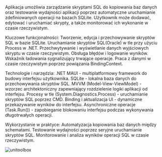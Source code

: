Aplikacja umożliwia zarządzanie skryptami SQL do kopiowania baz danych oraz testowanie wydajności aplikacji poprzez automatyczne uruchamianie zdefiniowanych operacji na bazach SQLite. Użytkownik może dodawać, edytować i uruchamiać skrypty, a także monitorować ich wykonanie w czasie rzeczywistym. 

Kluczowe funkcjonalności:
Tworzenie, edycja i przechowywanie skryptów SQL w bazie SQLite.
Uruchamianie skryptów SQL(Oracle) w tle przy użyciu Process w .NET.
Przechwytywanie i wyświetlanie danych wyjściowych skryptu w czasie rzeczywistym.
Obsługa błędów i logowanie wyników.
Wskaźnik ładowania sygnalizujący trwające operacje.
Praca z danymi w czasie rzeczywistym poprzez powiązania BindingContext.

Technologie i narzędzia:
.NET MAUI - multiplatformowy framework do budowy interfejsu użytkownika.
SQLite - lokalna baza danych do przechowywania skryptów SQL.
MVVM (Model-View-ViewModel) - wzorzec architektoniczny zapewniający rozdzielenie logiki aplikacji od interfejsu.
Procesy w tle (System.Diagnostics.Process) - uruchamianie skryptów SQL poprzez CMD.
Binding i aktualizacja UI - dynamiczne przekazywanie wyników do interfejsu.
Asynchroniczne operacje (Task.Run()) - zapobieganie blokowaniu interfejsu podczas wykonywania długotrwałych operacji.

Wykorzystanie w praktyce:
Automatyzacja kopiowania baz danych między schematami.
Testowanie wydajności poprzez seryjne uruchamianie skryptów SQL.
Monitorowanie i analiza wyników operacji SQL w czasie rzeczywistym.


![unitoolbox](https://github.com/ImMan3NcE/UniToolbox/blob/master/UniToolbox.gif)
